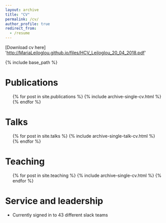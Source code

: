 ```yaml
---
layout: archive
title: "CV"
permalink: /cv/
author_profile: true
redirect_from:
  - /resume
---
```

[Download cv here] 'http://MariaLeiloglou.github.io/files/HCV_Leiloglou_20_04_2018.pdf'

{% include base_path %}


Publications
======
  <ul>{% for post in site.publications %}
    {% include archive-single-cv.html %}
  {% endfor %}</ul>
  
Talks
======
  <ul>{% for post in site.talks %}
    {% include archive-single-talk-cv.html %}
  {% endfor %}</ul>
  
Teaching
======
  <ul>{% for post in site.teaching %}
    {% include archive-single-cv.html %}
  {% endfor %}</ul>
  
Service and leadership
======
* Currently signed in to 43 different slack teams
